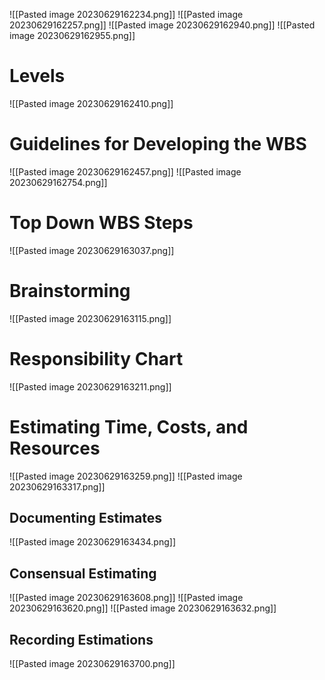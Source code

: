 ![[Pasted image 20230629162234.png]]
![[Pasted image 20230629162257.png]]
![[Pasted image 20230629162940.png]]
![[Pasted image 20230629162955.png]]

# Levels
![[Pasted image 20230629162410.png]]

# Guidelines for Developing the WBS
![[Pasted image 20230629162457.png]]
![[Pasted image 20230629162754.png]]

# Top Down WBS Steps
![[Pasted image 20230629163037.png]]

# Brainstorming 

![[Pasted image 20230629163115.png]]

# Responsibility Chart
![[Pasted image 20230629163211.png]]

# Estimating Time, Costs, and Resources
![[Pasted image 20230629163259.png]]
![[Pasted image 20230629163317.png]]

## Documenting Estimates
![[Pasted image 20230629163434.png]]

## Consensual Estimating
![[Pasted image 20230629163608.png]]
![[Pasted image 20230629163620.png]]
![[Pasted image 20230629163632.png]]


## Recording Estimations
![[Pasted image 20230629163700.png]]

